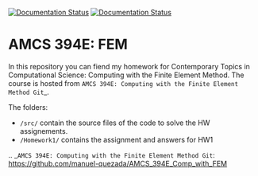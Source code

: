 [![Documentation Status](https://readthedocs.org/projects/fem-amcs394/badge/?version=latest)](https://fem-amcs394.readthedocs.io/en/latest/?badge=latest)
<a href='https://fem-amcs394.readthedocs.io/en/latest/?badge=latest'>
    <img src='https://readthedocs.org/projects/fem-amcs394/badge/?version=latest' alt='Documentation Status' />
</a>

AMCS 394E: FEM
==============

In this repository you can fiend my homework for Contemporary Topics in Computational Science: Computing with the Finite Element Method.
The course is hosted from `AMCS 394E: Computing with the Finite Element Method Git`_.

The folders:
 - `/src/` contain the source files of the code to solve the HW assignements.
 - `/Homework1/` contains the assignment and answers for HW1


.. _`AMCS 394E: Computing with the Finite Element Method Git`: https://github.com/manuel-quezada/AMCS_394E_Comp_with_FEM
